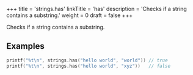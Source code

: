+++
title = 'strings.has'
linkTitle = 'has'
description = 'Checks if a string contains a substring.'
weight = 0
draft = false
+++

Checks if a string contains a substring.

## Examples

```go
printf("%t\n", strings.has("hello world", "world")) // true
printf("%t\n", strings.has("hello world", "xyz"))   // false
```


